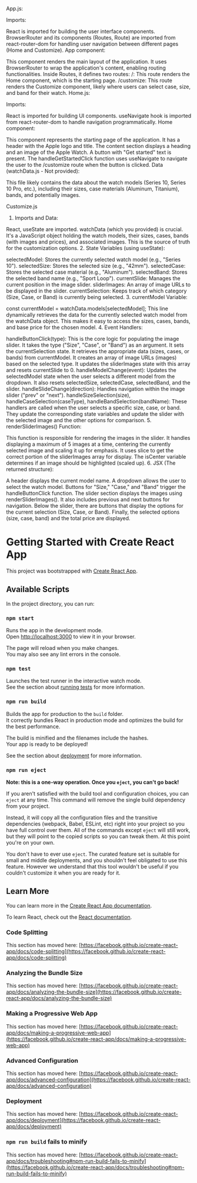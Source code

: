 App.js:

Imports:

React is imported for building the user interface components.
BrowserRouter and its components (Routes, Route) are imported from react-router-dom for handling user navigation between different pages (Home and Customize).
App component:

This component renders the main layout of the application.
It uses BrowserRouter to wrap the application's content, enabling routing functionalities.
Inside Routes, it defines two routes:
/: This route renders the Home component, which is the starting page.
/customize: This route renders the Customize component, likely where users can select case, size, and band for their watch.
Home.js:

Imports:

React is imported for building UI components.
useNavigate hook is imported from react-router-dom to handle navigation programmatically.
Home component:

This component represents the starting page of the application.
It has a header with the Apple logo and title.
The content section displays a heading and an image of the Apple Watch.
A button with "Get started" text is present.
The handleGetStartedClick function uses useNavigate to navigate the user to the /customize route when the button is clicked.
Data (watchData.js - Not provided):

This file likely contains the data about the watch models (Series 10, Series 10 Pro, etc.), including their sizes, case materials (Aluminum, Titanium), bands, and potentially images.


Customize.js


1. Imports and Data:

React, useState are imported.
watchData (which you provided) is crucial. It's a JavaScript object holding the watch models, their sizes, cases, bands (with images and prices), and associated images. This is the source of truth for the customization options.
2. State Variables (using useState):

selectedModel: Stores the currently selected watch model (e.g., "Series 10").
selectedSize: Stores the selected size (e.g., "42mm").
selectedCase: Stores the selected case material (e.g., "Aluminum").
selectedBand: Stores the selected band name (e.g., "Sport Loop").
currentSlide: Manages the current position in the image slider.
sliderImages: An array of image URLs to be displayed in the slider.
currentSelection: Keeps track of which category (Size, Case, or Band) is currently being selected.
3. currentModel Variable:

const currentModel = watchData.models[selectedModel]; This line dynamically retrieves the data for the currently selected watch model from the watchData object. This makes it easy to access the sizes, cases, bands, and base price for the chosen model.
4. Event Handlers:

handleButtonClick(type): This is the core logic for populating the image slider.
It takes the type ("Size", "Case", or "Band") as an argument.
It sets the currentSelection state.
It retrieves the appropriate data (sizes, cases, or bands) from currentModel.
It creates an array of image URLs (images) based on the selected type.
It updates the sliderImages state with this array and resets currentSlide to 0.
handleModelChange(event): Updates the selectedModel state when the user selects a different model from the dropdown. It also resets selectedSize, selectedCase, selectedBand, and the slider.
handleSlideChange(direction): Handles navigation within the image slider ("prev" or "next").
handleSizeSelection(size), handleCaseSelection(caseType), handleBandSelection(bandName): These handlers are called when the user selects a specific size, case, or band. They update the corresponding state variables and update the slider with the selected image and the other options for comparison.
5. renderSliderImages() Function:

This function is responsible for rendering the images in the slider.
It handles displaying a maximum of 5 images at a time, centering the currently selected image and scaling it up for emphasis.
It uses slice to get the correct portion of the sliderImages array for display.
The isCenter variable determines if an image should be highlighted (scaled up).
6. JSX (The returned structure):

A header displays the current model name.
A dropdown allows the user to select the watch model.
Buttons for "Size," "Case," and "Band" trigger the handleButtonClick function.
The slider section displays the images using renderSliderImages(). It also includes previous and next buttons for navigation.
Below the slider, there are buttons that display the options for the current selection (Size, Case, or Band).
Finally, the selected options (size, case, band) and the total price are displayed.

# Getting Started with Create React App

This project was bootstrapped with [Create React App](https://github.com/facebook/create-react-app).

## Available Scripts

In the project directory, you can run:

### `npm start`

Runs the app in the development mode.\
Open [http://localhost:3000](http://localhost:3000) to view it in your browser.

The page will reload when you make changes.\
You may also see any lint errors in the console.

### `npm test`

Launches the test runner in the interactive watch mode.\
See the section about [running tests](https://facebook.github.io/create-react-app/docs/running-tests) for more information.

### `npm run build`

Builds the app for production to the `build` folder.\
It correctly bundles React in production mode and optimizes the build for the best performance.

The build is minified and the filenames include the hashes.\
Your app is ready to be deployed!

See the section about [deployment](https://facebook.github.io/create-react-app/docs/deployment) for more information.

### `npm run eject`

**Note: this is a one-way operation. Once you `eject`, you can't go back!**

If you aren't satisfied with the build tool and configuration choices, you can `eject` at any time. This command will remove the single build dependency from your project.

Instead, it will copy all the configuration files and the transitive dependencies (webpack, Babel, ESLint, etc) right into your project so you have full control over them. All of the commands except `eject` will still work, but they will point to the copied scripts so you can tweak them. At this point you're on your own.

You don't have to ever use `eject`. The curated feature set is suitable for small and middle deployments, and you shouldn't feel obligated to use this feature. However we understand that this tool wouldn't be useful if you couldn't customize it when you are ready for it.

## Learn More

You can learn more in the [Create React App documentation](https://facebook.github.io/create-react-app/docs/getting-started).

To learn React, check out the [React documentation](https://reactjs.org/).

### Code Splitting

This section has moved here: [https://facebook.github.io/create-react-app/docs/code-splitting](https://facebook.github.io/create-react-app/docs/code-splitting)

### Analyzing the Bundle Size

This section has moved here: [https://facebook.github.io/create-react-app/docs/analyzing-the-bundle-size](https://facebook.github.io/create-react-app/docs/analyzing-the-bundle-size)

### Making a Progressive Web App

This section has moved here: [https://facebook.github.io/create-react-app/docs/making-a-progressive-web-app](https://facebook.github.io/create-react-app/docs/making-a-progressive-web-app)

### Advanced Configuration

This section has moved here: [https://facebook.github.io/create-react-app/docs/advanced-configuration](https://facebook.github.io/create-react-app/docs/advanced-configuration)

### Deployment

This section has moved here: [https://facebook.github.io/create-react-app/docs/deployment](https://facebook.github.io/create-react-app/docs/deployment)

### `npm run build` fails to minify

This section has moved here: [https://facebook.github.io/create-react-app/docs/troubleshooting#npm-run-build-fails-to-minify](https://facebook.github.io/create-react-app/docs/troubleshooting#npm-run-build-fails-to-minify)

